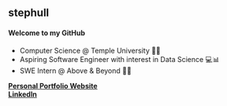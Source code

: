 ## stephull

#### Welcome to my GitHub
  * Computer Science @ Temple University 🍒🦉
  * Aspiring Software Engineer with interest in Data Science 💻📊
  * SWE Intern @ Above & Beyond :shopping_cart::money_with_wings:

<a href="http://stephull.github.io" target="_blank"><b>Personal Portfolio Website</b></a>
<br />
<a href="https://linkedin.com/in/shullender/" target="_blank"><b>LinkedIn</b></a>
